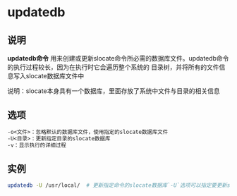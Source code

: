 # updatedb

## 说明

**updatedb命令** 用来创建或更新slocate命令所必需的数据库文件。updatedb命令的执行过程较长，因为在执行时它会遍历整个系统的
目录树，并将所有的文件信息写入slocate数据库文件中

说明：slocate本身具有一个数据库，里面存放了系统中文件与目录的相关信息

## 选项

```markdown
-o<文件>：忽略默认的数据库文件，使用指定的slocate数据库文件
-U<目录>：更新指定目录的slocate数据库
-v：显示执行的详细过程
```

## 实例

```bash
updatedb -U /usr/local/  # 更新指定命令的slocate数据库`-U`选项可以指定要更新slocate数据库的目录
```


